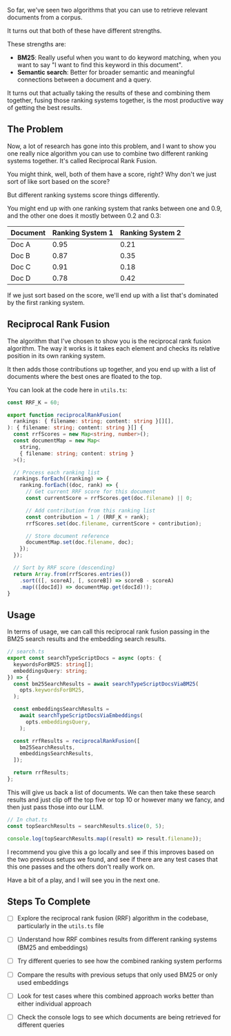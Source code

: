 So far, we've seen two algorithms that you can use to retrieve relevant documents from a corpus.

It turns out that both of these have different strengths.

These strengths are:

- **BM25**: Really useful when you want to do keyword matching, when you want to say "I want to find this keyword in this document".
- **Semantic search**: Better for broader semantic and meaningful connections between a document and a query.

It turns out that actually taking the results of these and combining them together, fusing those ranking systems together, is the most productive way of getting the best results.

## The Problem

Now, a lot of research has gone into this problem, and I want to show you one really nice algorithm you can use to combine two different ranking systems together. It's called Reciprocal Rank Fusion.

You might think, well, both of them have a score, right? Why don't we just sort of like sort based on the score?

But different ranking systems score things differently.

You might end up with one ranking system that ranks between one and 0.9, and the other one does it mostly between 0.2 and 0.3:

| Document | Ranking System 1 | Ranking System 2 |
| -------- | ---------------- | ---------------- |
| Doc A    | 0.95             | 0.21             |
| Doc B    | 0.87             | 0.35             |
| Doc C    | 0.91             | 0.18             |
| Doc D    | 0.78             | 0.42             |

If we just sort based on the score, we'll end up with a list that's dominated by the first ranking system.

## Reciprocal Rank Fusion

The algorithm that I've chosen to show you is the reciprocal rank fusion algorithm. The way it works is it takes each element and checks its relative position in its own ranking system.

It then adds those contributions up together, and you end up with a list of documents where the best ones are floated to the top.

You can look at the code here in `utils.ts`:

```ts
const RRF_K = 60;

export function reciprocalRankFusion(
  rankings: { filename: string; content: string }[][],
): { filename: string; content: string }[] {
  const rrfScores = new Map<string, number>();
  const documentMap = new Map<
    string,
    { filename: string; content: string }
  >();

  // Process each ranking list
  rankings.forEach((ranking) => {
    ranking.forEach((doc, rank) => {
      // Get current RRF score for this document
      const currentScore = rrfScores.get(doc.filename) || 0;

      // Add contribution from this ranking list
      const contribution = 1 / (RRF_K + rank);
      rrfScores.set(doc.filename, currentScore + contribution);

      // Store document reference
      documentMap.set(doc.filename, doc);
    });
  });

  // Sort by RRF score (descending)
  return Array.from(rrfScores.entries())
    .sort(([, scoreA], [, scoreB]) => scoreB - scoreA)
    .map(([docId]) => documentMap.get(docId)!);
}
```

## Usage

In terms of usage, we can call this reciprocal rank fusion passing in the BM25 search results and the embedding search results.

```ts
// search.ts
export const searchTypeScriptDocs = async (opts: {
  keywordsForBM25: string[];
  embeddingsQuery: string;
}) => {
  const bm25SearchResults = await searchTypeScriptDocsViaBM25(
    opts.keywordsForBM25,
  );

  const embeddingsSearchResults =
    await searchTypeScriptDocsViaEmbeddings(
      opts.embeddingsQuery,
    );

  const rrfResults = reciprocalRankFusion([
    bm25SearchResults,
    embeddingsSearchResults,
  ]);

  return rrfResults;
};
```

This will give us back a list of documents. We can then take these search results and just clip off the top five or top 10 or however many we fancy, and then just pass those into our LLM.

```ts
// In chat.ts
const topSearchResults = searchResults.slice(0, 5);

console.log(topSearchResults.map((result) => result.filename));
```

I recommend you give this a go locally and see if this improves based on the two previous setups we found, and see if there are any test cases that this one passes and the others don't really work on.

Have a bit of a play, and I will see you in the next one.

## Steps To Complete

- [ ] Explore the reciprocal rank fusion (RRF) algorithm in the codebase, particularly in the `utils.ts` file

- [ ] Understand how RRF combines results from different ranking systems (BM25 and embeddings)

- [ ] Try different queries to see how the combined ranking system performs

- [ ] Compare the results with previous setups that only used BM25 or only used embeddings

- [ ] Look for test cases where this combined approach works better than either individual approach

- [ ] Check the console logs to see which documents are being retrieved for different queries
